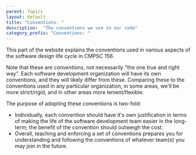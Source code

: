 ```yaml
---
parent: Topics
layout: default
title: "Conventions: "
description:  "The conventions we use in our code"
category_prefix: "Conventions: "
---
```


This part of the website explains the conventions used in various aspects of the software design life cycle in CMPSC 156.

Note that these are *conventions*, not necessarily "the one true and right way".  Each software development organization will have its
own conventions, and they will likely differ from these.   Comparing these to the conventions used in any particular organization, in 
some areas, we'll be more strict/rigid, and in other areas more lenient/flexible.

The purpose of adopting these conventions is two-fold:
* Individually, each convention should have it's own justification in terms of making the life of the software development team easier in the long-term; the benefit of the 
  convention should outweigh the cost.
* Overall, teaching and enforcing a set of conventions prepares you for understanding and following the conventions of whatever team(s) you may join in the future.

